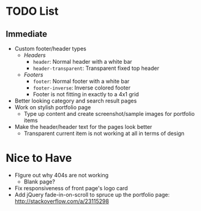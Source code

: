 TODO List
===

Immediate
--------
- Custom footer/header types
  - *Headers*
    - `header`: Normal header with a white bar
    - `header-transparent`: Transparent fixed top header
  - *Footers*
    - `footer`: Normal footer with a white bar
    - `footer-inverse`: Inverse colored footer
    - Footer is not fitting in exactly to a 4x1 grid
- Better looking category and search result pages
- Work on stylish portfolio page
  - Type up content and create screenshot/sample images for portfolio items
- Make the header/header text for the pages look better
  - Transparent current item is not working at all in terms of design

Nice to Have
========
- FIgure out why 404s are not working
  - Blank page?
- Fix responsiveness of front page's logo card
- Add jQuery fade-in-on-scroll to spruce up the portfolio page: http://stackoverflow.com/a/23115298
